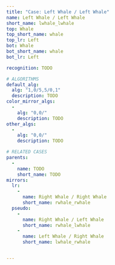 ```yaml
---
title: "Case: Left Whale / Left Whale"
name: Left Whale / Left Whale
short_name: lwhale_lwhale
top: Whale
top_short_name: whale
top_lr: Left
bot: Whale
bot_short_name: whale
bot_lr: Left

recognition: TODO

# ALGORITHMS
default_alg:
  alg: "1,0/5,5/0,1"
  description: TODO
color_mirror_algs:
  -
    alg: "0,0/"
    description: TODO
other_algs:
  -
    alg: "0,0/"
    description: TODO

# RELATED CASES
parents:
  -
    name: TODO
    short_name: TODO
mirrors:
  lr:
    -
      name: Right Whale / Right Whale
      short_name: rwhale_rwhale
  pseudo:
    -
      name: Right Whale / Left Whale
      short_name: rwhale_lwhale
    -
      name: Left Whale / Right Whale
      short_name: lwhale_rwhale


---
```


